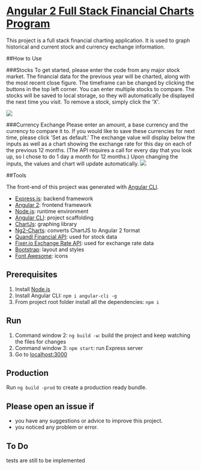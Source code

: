 # [Angular 2 Full Stack Financial Charts Program](http://sschapman.com/sam/financial-charts/)

This project is a full stack financial charting application. It is used to graph historical and current stock and currency exchange information.

##How to Use

###Stocks
To get started, please enter the code from any major stock market. The financial data for the previous year will be charted, along with the most recent close figure. The timeframe can be changed by clicking the buttons in the top left corner. You can enter multiple stocks to compare. The stocks will be saved to local storage, so they will automatically be displayed the next time you visit. To remove a stock, simply click the 'X'.

![](http://sschapman.com/img/gifs/stocks.gif)


###Currency Exchange
Please enter an amount, a base currency and the currency to compare it to. If you would like to save these currencies for next time, please click 'Set as default.' The exchange value will display below the inputs as well as a chart showing the exchange rate for this day on each of the previous 12 months. (The API requires a call for every day that you look up, so I chose to do 1 day a month for 12 months.) Upon changing the inputs, the values and chart will update automatically.
![](http://sschapman.com/img/gifs/fex.gif)

##Tools

The front-end of this project was generated with [Angular CLI](https://github.com/angular/angular-cli).

* [Express.js](http://expressjs.com): backend framework
* [Angular 2](https://angular.io): frontend framework
* [Node.js](https://nodejs.org): runtime environment
* [Angular CLI](https://cli.angular.io): project scaffolding
* [ChartJs](http://www.chartjs.org/): graphing library
* [Ng2-Charts](https://github.com/valor-software/ng2-charts): converts ChartJS to Angular 2 format
* [Quandl Financial API](https://www.quandl.com): used for stock data
* [Fixer.io Exchange Rate API](http://fixer.io): used for exchange rate data
* [Bootstrap](http://www.getbootstrap.com): layout and styles
* [Font Awesome](http://fontawesome.io): icons

## Prerequisites
1. Install [Node.js](https://nodejs.org)
2. Install Angular CLI: `npm i angular-cli -g`
3. From project root folder install all the dependencies: `npm i`

## Run
1. Command window 2: `ng build -w`: build the project and keep watching the files for changes
2. Command window 3: `npm start`: run Express server
3. Go to [localhost:3000](http://localhost:3000)

## Production
Run `ng build -prod` to create a production ready bundle.

## Please open an issue if
* you have any suggestions or advice to improve this project.
* you noticed any problem or error.

## To Do
tests are still to be implemented
